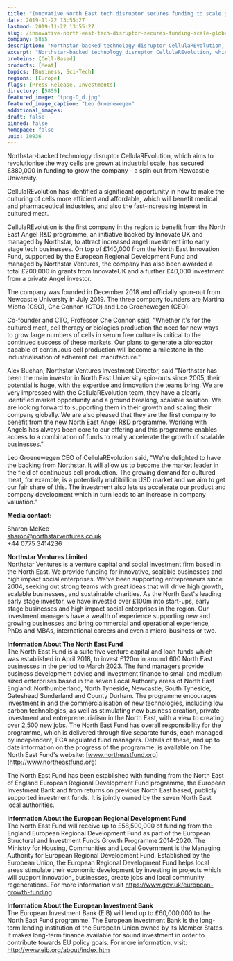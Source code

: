 ```yaml
---
title: "Innovative North East tech disruptor secures funding to scale globally"
date: 2019-11-22 13:55:27
lastmod: 2019-11-22 13:55:27
slug: /innovative-north-east-tech-disruptor-secures-funding-scale-globally
company: 5855
description: "Northstar-backed technology disruptor CellulaREvolution, which aims to revolutionise the way cells are grown at industrial scale, has secured £380,000 in funding to grow the company - a spin out from Newcastle University. CellulaREvolution has identified a significant opportunity in how to make the culturing of cells more efficient and affordable, which will benefit medical and pharmaceutical industries, and also the fast-increasing interest in cultured meat."
excerpt: "Northstar-backed technology disruptor CellulaREvolution, which aims to revolutionise the way cells are grown at industrial scale, has secured £380,000 in funding to grow the company - a spin out from Newcastle University. CellulaREvolution has identified a significant opportunity in how to make the culturing of cells more efficient and affordable, which will benefit medical and pharmaceutical industries, and also the fast-increasing interest in cultured meat."
proteins: [Cell-Based]
products: [Meat]
topics: [Business, Sci-Tech]
regions: [Europe]
flags: [Press Release, Investments]
directory: [5855]
featured_image: "tpcg-D_d.jpg"
featured_image_caption: "Leo Groenewegen"
additional_images:
draft: false
pinned: false
homepage: false
uuid: 10936
---
```

Northstar-backed technology disruptor CellulaREvolution, which aims to
revolutionise the way cells are grown at industrial scale, has secured
£380,000 in funding to grow the company - a spin out from Newcastle
University.

CellulaREvolution has identified a significant opportunity in how to
make the culturing of cells more efficient and affordable, which will
benefit medical and pharmaceutical industries, and also the
fast-increasing interest in cultured meat.

CellulaREvolution is the first company in the region to benefit from the
North East Angel R&D programme, an initiative backed by Innovate UK and
managed by Northstar, to attract increased angel investment into early
stage tech businesses. On top of £140,000 from the North East Innovation
Fund, supported by the European Regional Development Fund and managed by
Northstar Ventures, the company has also been awarded a total £200,000
in grants from InnovateUK and a further £40,000 investment from a
private Angel investor.

The company was founded in December 2018 and officially spun-out from
Newcastle University in July 2019. The three company founders are
Martina Miotto (CSO), Che Connon (CTO) and Leo Groenewegen (CEO).

Co-founder and CTO, Professor Che Connon said, "Whether it's for the
cultured meat, cell therapy or biologics production the need for new
ways to grow large numbers of cells in serum free culture is critical to
the continued success of these markets. Our plans to generate a
bioreactor capable of continuous cell production will become a milestone
in the industrialisation of adherent cell manufacture."

Alex Buchan, Northstar Ventures Investment Director, said "Northstar has
been the main investor in North East University spin-outs since 2005,
their potential is huge, with the expertise and innovation the teams
bring. We are very impressed with the CellulaREvolution team, they have
a clearly identified market opportunity and a ground breaking, scalable
solution. We are looking forward to supporting them in their growth and
scaling their company globally. We are also pleased that they are the
first company to benefit from the new North East Angel R&D programme.
Working with Angels has always been core to our offering and this
programme enables access to a combination of funds to really accelerate
the growth of scalable businesses."

Leo Groenewegen CEO of CellulaREvolution said, "We're delighted to have
the backing from Northstar. It will allow us to become the market leader
in the field of continuous cell production. The growing demand for
cultured meat, for example, is a potentially multitrillion USD market
and we aim to get our fair share of this. The investment also lets us
accelerate our product and company development which in turn leads to an
increase in company valuation."

**Media contact:**

Sharon McKee\
<sharon@northstarventures.co.uk>\
+44 0775 3414236

**Northstar Ventures Limited**\
Northstar Ventures is a venture capital and social investment firm based
in the North East. We provide funding for innovative, scalable
businesses and high impact social enterprises. We've been supporting
entrepreneurs since 2004, seeking out strong teams with great ideas that
will drive high growth, scalable businesses, and sustainable charities.
As the North East's leading early stage investor, we have invested over
£100m into start-ups, early stage businesses and high impact social
enterprises in the region. Our investment managers have a wealth of
experience supporting new and growing businesses and bring commercial
and operational experience, PhDs and MBAs, international careers and
even a micro-business or two.

**Information About The North East Fund**\
The North East Fund is a suite five venture capital and loan funds which
was established in April 2018, to invest £120m in around 600 North East
businesses in the period to March 2023. The fund managers provide
business development advice and investment finance to small and medium
sized enterprises based in the seven Local Authority areas of North East
England: Northumberland, North Tyneside, Newcastle, South Tyneside,
Gateshead Sunderland and County Durham. The programme encourages
investment in and the commercialisation of new technologies, including
low carbon technologies, as well as stimulating new business creation,
private investment and entrepreneurialism in the North East, with a view
to creating over 2,500 new jobs. The North East Fund has overall
responsibility for the programme, which is delivered through five
separate funds, each managed by independent, FCA regulated fund
managers. Details of these, and up to date information on the progress
of the programme, is available on The North East Fund's website:
[www.northeastfund.org](http://www.northeastfund.org)

The North East Fund has been established with funding from the North
East of England European Regional Development Fund programme, the
European Investment Bank and from returns on previous North East based,
publicly supported investment funds. It is jointly owned by the seven
North East local authorities.

**Information About the European Regional Development Fund**\
The North East Fund will receive up to £58,500,000 of funding from the
England European Regional Development Fund as part of the European
Structural and Investment Funds Growth Programme 2014-2020. The Ministry
for Housing, Communities and Local Government is the Managing Authority
for European Regional Development Fund. Established by the European
Union, the European Regional Development Fund helps local areas
stimulate their economic development by investing in projects which will
support innovation, businesses, create jobs and local community
regenerations. For more information visit
<https://www.gov.uk/european-growth-funding>.

**Information About the European Investment Bank**\
The European Investment Bank (EIB) will lend up to £60,000,000 to the
North East Fund programme. The European Investment Bank is the long-term
lending institution of the European Union owned by its Member States. It
makes long-term finance available for sound investment in order to
contribute towards EU policy goals. For more information, visit:
<http://www.eib.org/about/index.htm>
